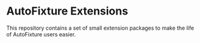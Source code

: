 # AutoFixture Extensions
This repository contains a set of small extension packages to make the life of AutoFixture users easier.